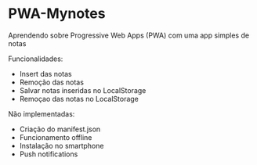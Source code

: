 # PWA-Mynotes
Aprendendo sobre Progressive Web Apps (PWA) com uma app simples de notas

Funcionalidades:
 - Insert das notas
 - Remoção das notas
 - Salvar notas inseridas no LocalStorage
 - Remoçao das notas no LocalStorage
 
 Não implementadas:
  - Criação do manifest.json
  - Funcionamento offline
  - Instalação no smartphone
  - Push notifications
